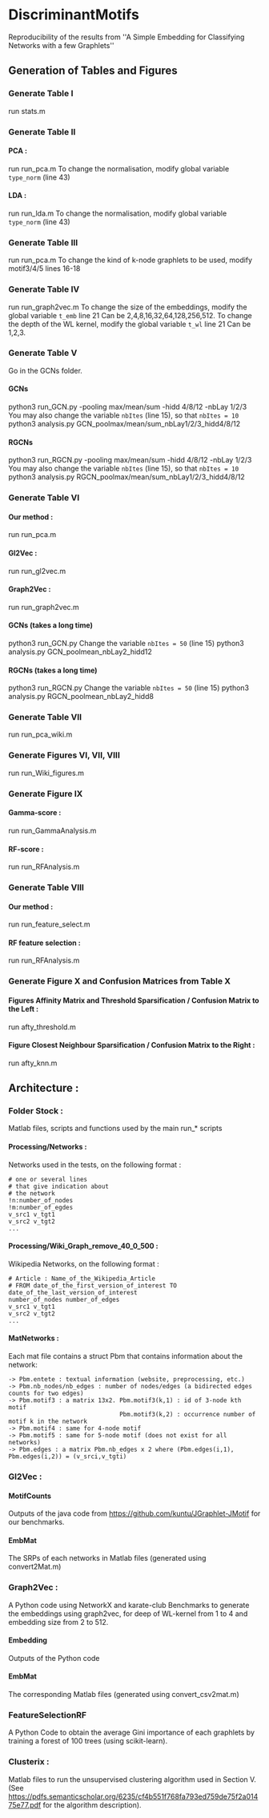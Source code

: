 # DiscriminantMotifs
Reproducibility of the results from ''A Simple Embedding for Classifying Networks with a few Graphlets''

## Generation of Tables and Figures

### Generate Table I
  run stats.m

### Generate Table II
#### PCA :
  run run_pca.m
  To change the normalisation, modify global variable ``type_norm`` (line 43)
#### LDA :
  run run_lda.m
  To change the normalisation, modify global variable ``type_norm`` (line 43)

### Generate Table III
  run run_pca.m
  To change the kind of k-node graphlets to be used, modify motif3/4/5 lines 16-18

### Generate Table IV
  run run_graph2vec.m
  To change the size of the embeddings, modify the global variable ``t_emb`` line 21
    Can be 2,4,8,16,32,64,128,256,512.
  To change the depth of the WL kernel, modify the global variable ``t_wl`` line 21
    Can be 1,2,3.

### Generate Table V
  Go in the GCNs folder.
#### GCNs
  python3 run_GCN.py -pooling max/mean/sum -hidd 4/8/12 -nbLay 1/2/3
      You may also change the variable ``nbItes`` (line 15), so that ``nbItes = 10``
  python3 analysis.py GCN_poolmax/mean/sum_nbLay1/2/3_hidd4/8/12
#### RGCNs
  python3 run_RGCN.py -pooling max/mean/sum -hidd 4/8/12 -nbLay 1/2/3
      You may also change the variable ``nbItes`` (line 15), so that ``nbItes = 10``
  python3 analysis.py RGCN_poolmax/mean/sum_nbLay1/2/3_hidd4/8/12


### Generate Table VI
#### Our method :
  run run_pca.m
#### Gl2Vec :
  run run_gl2vec.m
#### Graph2Vec :
  run run_graph2vec.m
#### GCNs (takes a long time)
  python3 run_GCN.py
      Change the variable ``nbItes = 50`` (line 15)
  python3 analysis.py GCN_poolmean_nbLay2_hidd12
#### RGCNs (takes a long time)
  python3 run_RGCN.py
      Change the variable ``nbItes = 50`` (line 15)
  python3 analysis.py RGCN_poolmean_nbLay2_hidd8


### Generate Table VII
  run run_pca_wiki.m

### Generate Figures VI, VII, VIII
  run run_Wiki_figures.m

### Generate Figure IX
#### Gamma-score :
  run run_GammaAnalysis.m
#### RF-score :
  run run_RFAnalysis.m

### Generate Table VIII
#### Our method :
  run run_feature_select.m
#### RF feature selection :
  run run_RFAnalysis.m

### Generate Figure X and Confusion Matrices from Table X
#### Figures Affinity Matrix and Threshold Sparsification / Confusion Matrix to the Left :
  run afty_threshold.m
#### Figure Closest Neighbour Sparsification / Confusion Matrix to the Right :
  run afty_knn.m

## Architecture :

### Folder Stock :
  Matlab files, scripts and functions used by the main run_* scripts
#### Processing/Networks :
  Networks used in the tests, on the following format :

    # one or several lines
    # that give indication about
    # the network
    !n:number_of_nodes
    !m:number_of_egdes
    v_src1 v_tgt1
    v_src2 v_tgt2
    ...
#### Processing/Wiki_Graph_remove_40_0_500 :
  Wikipedia Networks, on the following format :

    # Article : Name_of_the_Wikipedia_Article
    # FROM date_of_the_first_version_of_interest TO date_of_the_last_version_of_interest
    number_of_nodes number_of_edges
    v_src1 v_tgt1
    v_src2 v_tgt2
    ...

#### MatNetworks :
  Each mat file contains a struct Pbm that contains information about the network:
  
    -> Pbm.entete : textual information (website, preprocessing, etc.)
    -> Pbm.nb_nodes/nb_edges : number of nodes/edges (a bidirected edges counts for two edges)
    -> Pbm.motif3 : a matrix 13x2. Pbm.motif3(k,1) : id of 3-node kth motif
                                   Pbm.motif3(k,2) : occurrence number of motif k in the network
    -> Pbm.motif4 : same for 4-node motif
    -> Pbm.motif5 : same for 5-node motif (does not exist for all networks)
    -> Pbm.edges : a matrix Pbm.nb_edges x 2 where (Pbm.edges(i,1), Pbm.edges(i,2)) = (v_srci,v_tgti)

### Gl2Vec :
#### MotifCounts
  Outputs of the java code from https://github.com/kuntu/JGraphlet-JMotif for our benchmarks.
#### EmbMat
  The SRPs of each networks in Matlab files (generated using convert2Mat.m)
### Graph2Vec :
  A Python code using NetworkX and karate-club Benchmarks to generate the embeddings using graph2vec, for deep of WL-kernel from 1 to 4 and embedding size from 2 to 512.
#### Embedding
  Outputs of the Python code
#### EmbMat
  The corresponding Matlab files (generated using convert_csv2mat.m)

### FeatureSelectionRF
  A Python Code to obtain the average Gini importance of each graphlets by training a forest of 100 trees (using scikit-learn).

### Clusterix :
  Matlab files to run the unsupervised clustering algorithm used in Section V.
  (See https://pdfs.semanticscholar.org/6235/cf4b551f768fa793ed759de75f2a01475e77.pdf for the algorithm description).
